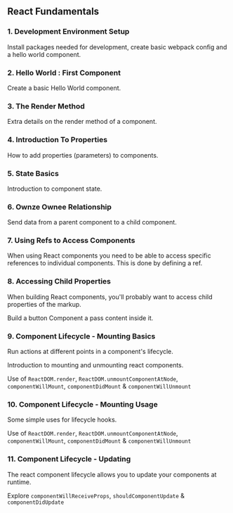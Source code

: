 ## React Fundamentals

### 1. Development Environment Setup

Install packages needed for development, create basic webpack config and a hello world component.

### 2. Hello World : First Component

Create a basic Hello World component.

### 3. The Render Method

Extra details on the render method of a component.

### 4. Introduction To Properties

How to add properties (parameters) to components.

### 5. State Basics

Introduction to component state.

### 6. Ownze Ownee Relationship

Send data from a parent component to a child component.

### 7. Using Refs to Access Components

When using React components you need to be able to access specific
references to individual components. This is done by defining a ref.

### 8. Accessing Child Properties

When building React components, you'll probably want to access child
properties of the markup.

Build a button Component a pass content inside it.

### 9. Component Lifecycle - Mounting Basics

Run actions at different points in a component's lifecycle.

Introduction to mounting and unmounting react components.

Use of `ReactDOM.render`, `ReactDOM.unmountComponentAtNode`, `componentWillMount`, `componentDidMount` & `componentWillUnmount`

### 10. Component Lifecycle - Mounting Usage

Some simple uses for lifecycle hooks.

Use of `ReactDOM.render`, `ReactDOM.unmountComponentAtNode`, `componentWillMount`, `componentDidMount` & `componentWillUnmount`

### 11. Component Lifecycle - Updating

The react component lifecycle allows you to update your components
at runtime.

Explore `componentWillReceiveProps`, `shouldComponentUpdate` &
`componentDidUpdate`
